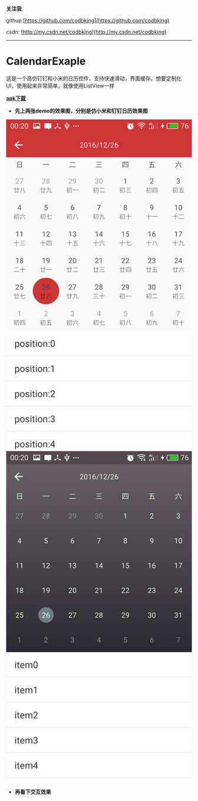 
**关注我**

githup:[https://github.com/codbking](https://github.com/codbking)

csdn: [http://my.csdn.net/codbking](http://my.csdn.net/codbking)

****
# CalendarExaple
这是一个高仿钉钉和小米的日历控件，支持快速滑动，界面缓存。想要定制化UI，使用起来非常简单，就像使用ListView一样

**[apk下载](https://raw.githubusercontent.com/codbking/CalendarExaple/master/calendar_demo.apk)**

*  **先上两张demo的效果图，分别是仿小米和钉钉日历效果图**
<img src="image/a1.jpg" style="margin-left:100"/>
<img src="image/a2.jpg" style="margin-left:100"/>

*  **再看下交互效果**

